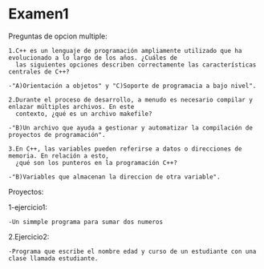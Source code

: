 # Examen1
Preguntas de opcion multiple:
    
    1.C++ es un lenguaje de programación ampliamente utilizado que ha evolucionado a lo largo de los años. ¿Cuáles de 
      las siguientes opciones describen correctamente las características centrales de C++?
      
    -"A)Orientación a objetos" y "C)Soporte de programacia a bajo nivel".
    
    2.Durante el proceso de desarrollo, a menudo es necesario compilar y enlazar múltiples archivos. En este 
      contexto, ¿qué es un archivo makefile?
      
    -"B)Un archivo que ayuda a gestionar y automatizar la compilación de proyectos de programación".
    
    3.En C++, las variables pueden referirse a datos o direcciones de memoria. En relación a esto, 
      ¿qué son los punteros en la programación C++?
      
    -"B)Variables que almacenan la direccion de otra variable".

Proyectos:

1-ejercicio1:
    
    -Un simmple programa para sumar dos numeros

2.Ejercicio2:

    -Programa que escribe el nombre edad y curso de un estudiante con una clase llamada estudiante.